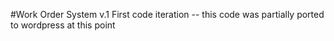 #Work Order System v.1 
First code iteration -- this code was partially ported to wordpress at this point


